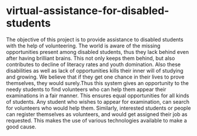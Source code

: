# virtual-assistance-for-disabled-students
The objective of this project is to provide assistance to disabled students with the help of
volunteering. The world is aware of the missing opportunities present among disabled students,
thus they lack behind even after having brilliant brains. This not only keeps them behind, but
also contributes to decline of literacy rates and youth domination. Also these disabilities as well
as lack of opportunities kills their inner will of studying and growing. We believe that if they get
one chance in their lives to prove themselves, they would surely.Thus this system gives an
opportunity to the needy students to find volunteers who can help them appear their
examinations in a fair manner. This ensures equal opportunities for all kinds of students. Any
student who wishes to appear for examination, can search for volunteers who would help them.
Similarly, interested students or people can register themselves as volunteers, and would get
assigned their job as requested. This makes the use of various technologies available to make a
good cause.